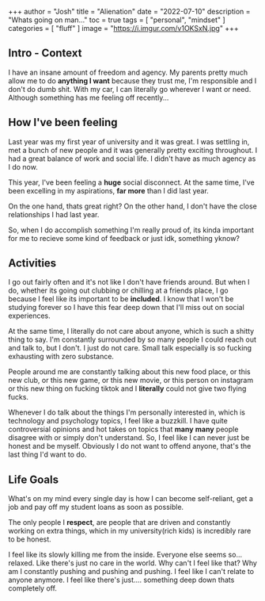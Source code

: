 +++
author = "Josh"
title = "Alienation"
date = "2022-07-10"
description = "Whats going on man..."
toc = true
tags = [
    "personal",
    "mindset"
]
categories = [
    "fluff"
]
image = "https://i.imgur.com/v1OKSxN.jpg"
+++
<!--more-->

## Intro - Context
I have an insane amount of freedom and agency. 
My parents pretty much allow me to do **anything I want** because they trust me, I'm responsible and I don't do dumb shit.
With my car, I can literally go wherever I want or need. 
Although something has me feeling off recently...
## How I've been feeling
Last year was my first year of university and it was great. I was settling in, met a bunch of new people and it was generally pretty exciting throughout. I had a great balance of work and social life. I didn't have as much agency as I do now. 

This year, I've been feeling a **huge** social disconnect.
At the same time, I've been excelling in my aspirations, **far more** than I did last year.

On the one hand, thats great right? On the other hand, I don't have the close relationships I had last year.

So, when I do accomplish something I'm really proud of, its kinda important for me to recieve some kind of feedback or just idk, something yknow?

## Activities
I go out fairly often and it's not like I don't have friends around. But when I do, whether its going out clubbing or chilling at a friends place, I go because I feel like its important to be **included**. 
I know that I won't be studying forever so I have this fear deep down that I'll miss out on social experiences.

At the same time, I literally do not care about anyone, which is such a shitty thing to say. 
I'm constantly surrounded by so many people I could reach out and talk to, but I don't. I just do not care. Small talk especially is so fucking exhausting with zero substance.

People around me are constantly talking about this new food place, or this new club, or this new game, or this new movie, or this person on instagram or this new thing on fucking tiktok and I **literally** could not give two flying fucks. 

Whenever I do talk about the things I'm personally interested in, which is technology and psychology topics, I feel like a buzzkill. I have quite controversial opinions and hot takes on topics that **many** **many** people disagree with or simply don't understand. So, I feel like I can never just be honest and be myself. Obviously I do not want to offend anyone, that's the last thing I'd want to do. 

## Life Goals
What's on my mind every single day is how I can become self-reliant, get a job and pay off my student loans as soon as possible. 

The only people I **respect**, are people that are driven and constantly working on extra things, which in my university(rich kids) is incredibly rare to be honest.

I feel like its slowly killing me from the inside. Everyone else seems so... relaxed. Like there's just no care in the world. Why can't I feel like that? Why am I constantly pushing and pushing and pushing. I feel like I can't relate to anyone anymore. I feel like there's just.... something deep down thats completely off. 


